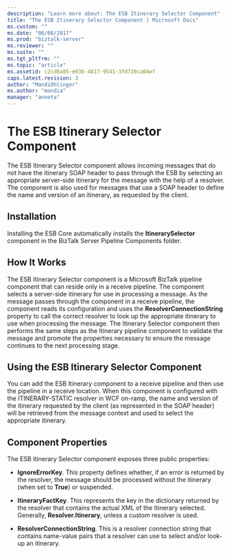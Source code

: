 ```yaml
---
description: "Learn more about: The ESB Itinerary Selector Component"
title: "The ESB Itinerary Selector Component | Microsoft Docs"
ms.custom: ""
ms.date: "06/08/2017"
ms.prod: "biztalk-server"
ms.reviewer: ""
ms.suite: ""
ms.tgt_pltfrm: ""
ms.topic: "article"
ms.assetid: c2cd8a85-e036-4817-9541-3fd720ca04ef
caps.latest.revision: 3
author: "MandiOhlinger"
ms.author: "mandia"
manager: "anneta"
---
```

# The ESB Itinerary Selector Component
The ESB Itinerary Selector component allows incoming messages that do not have the itinerary SOAP header to pass through the ESB by selecting an appropriate server-side itinerary for the message with the help of a resolver. The component is also used for messages that use a SOAP header to define the name and version of an itinerary, as requested by the client.  
  
## Installation  
 Installing the ESB Core automatically installs the **ItinerarySelector** component in the BizTalk Server Pipeline Components folder.  
  
## How It Works  
 The ESB Itinerary Selector component is a Microsoft BizTalk pipeline component that can reside only in a receive pipeline. The component selects a server-side itinerary for use in processing a message. As the message passes through the component in a receive pipeline, the component reads its configuration and uses the **ResolverConnectionString** property to call the correct resolver to look up the appropriate itinerary to use when processing the message. The Itinerary Selector component then performs the same steps as the Itinerary pipeline component to validate the message and promote the properties necessary to ensure the message continues to the next processing stage.  
  
## Using the ESB Itinerary Selector Component  
 You can add the ESB Itinerary component to a receive pipeline and then use the pipeline in a receive location. When this component is configured with the ITINERARY-STATIC resolver in WCF on-ramp, the name and version of the itinerary requested by the client (as represented in the SOAP header) will be retrieved from the message context and used to select the appropriate itinerary.  
  
## Component Properties  
 The ESB Itinerary Selector component exposes three public properties:  
  
-   **IgnoreErrorKey**. This property defines whether, if an error is returned by the resolver, the message should be processed without the itinerary (when set to **True**) or suspended.  
  
-   **ItineraryFactKey**. This represents the key in the dictionary returned by the resolver that contains the actual XML of the Itinerary selected. Generally, **Resolver.Itinerary**, unless a custom resolver is used.  
  
-   **ResolverConnectionString**. This is a resolver connection string that contains name-value pairs that a resolver can use to select and/or look-up an itinerary.
